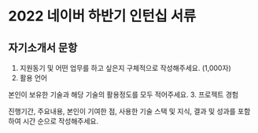 # 2022 네이버 하반기 인턴십 서류

## 자기소개서 문항

1. 지원동기 및 어떤 업무를 하고 싶은지 구체적으로 작성해주세요. (1,000자)
2. 활용 언어

본인이 보유한 기술과 해당 기술의 활용정도를 모두 적어주세요.
3. 프로젝트 경험

진행기간, 주요내용, 본인이 기여한 점, 사용한 기술 스택 및 지식, 결과 및 성과를 포함하여 시간 순으로 작성해주세요.
